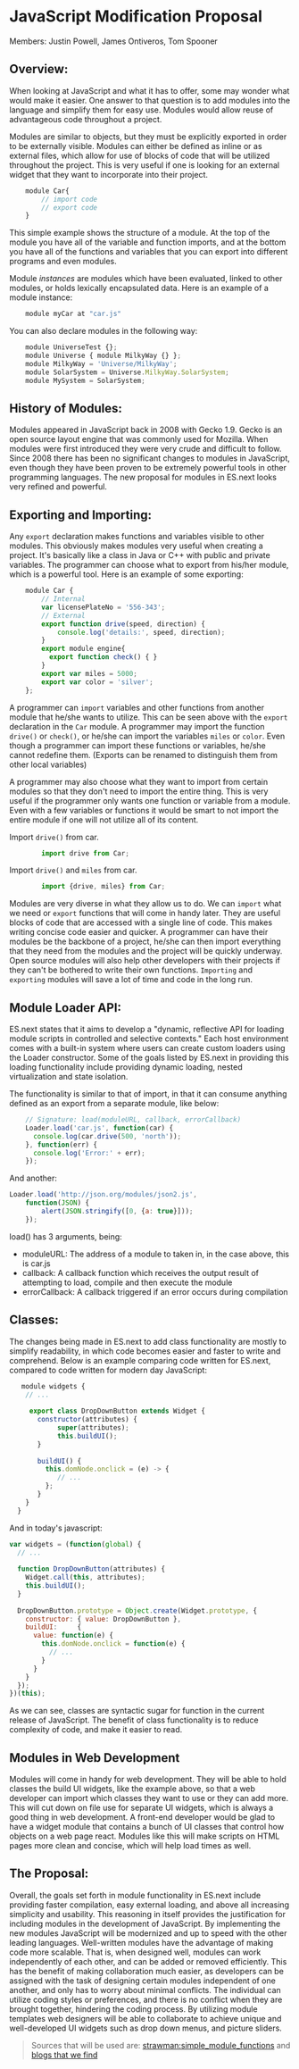 JavaScript Modification Proposal
================================

Members: Justin Powell, James Ontiveros, Tom Spooner

Overview:
---------
When looking at JavaScript and what it has to offer, some may wonder what would make it easier. One answer to that question is to add modules into the language and simplify them for easy use. Modules would allow reuse of advantageous code throughout a project.

Modules are similar to objects, but they must be explicitly exported in order to be externally visible. Modules can either be defined as inline or as external files, which allow for use of blocks of code that will be utilized throughout the project. This is very useful if one is looking for an external widget that they want to incorporate into their project. 

```JavaScript
	module Car{
		// import code
		// export code
	}
```

This simple example shows the structure of a module. At the top of the module you have all of the variable and function imports, and at the bottom you have all of the functions and variables that you can export into different programs and even modules.

Module *instances* are modules which have been evaluated, linked to other modules, or holds lexically encapsulated data. Here is an example of a module instance:
	
```JavaScript
	module myCar at "car.js"
```

You can also declare modules in the following way:

```JavaScript
	module UniverseTest {};
	module Universe { module MilkyWay {} };
	module MilkyWay = 'Universe/MilkyWay';
	module SolarSystem = Universe.MilkyWay.SolarSystem;
	module MySystem = SolarSystem;
```

History of Modules:
-------------------
Modules appeared in JavaScript back in 2008 with Gecko 1.9. Gecko is an open source layout engine that was commonly used for Mozilla. When modules were first introduced they were very crude and difficult to follow. Since 2008 there has been no significant changes to modules in JavaScript, even though they have been proven to be extremely powerful tools in other programming languages. The new proposal for modules in ES.next looks very refined and powerful.

Exporting and Importing:
------------------------
Any `export` declaration makes functions and variables visible to other modules. This obviously makes modules very useful when creating a project. It's basically like a class in Java or C++ with public and private variables. The programmer can choose what to export from his/her module, which is a powerful tool. Here is an example of some exporting:

```JavaScript
	module Car {
	  	// Internal
	  	var licensePlateNo = '556-343';
	  	// External
	  	export function drive(speed, direction) {
	    	console.log('details:', speed, direction);
	  	}
	  	export module engine{
	  	  export function check() { }
	  	}
	  	export var miles = 5000;
	  	export var color = 'silver';
	};
```
A programmer can `import` variables and other functions from another module that he/she wants to utilize. This can be seen above with the `export` declaration in the `Car` module. A programmer may import the function `drive()` or `check()`, or he/she can import the variables `miles` or `color`. Even though a programmer can import these functions or variables, he/she cannot redefine them. (Exports can be renamed to distinguish them from other local variables)

A programmer may also choose what they want to import from certain modules so that they don't need to import the entire thing. This is very useful if the programmer only wants one function or variable from a module. Even with a few variables or functions it would be smart to not import the entire module if one will not utilize all of its content.

Import `drive()` from car.

```JavaScript
		import drive from Car;
```

Import `drive()` and `miles` from car.

```javascript
		import {drive, miles} from Car;
```

Modules are very diverse in what they allow us to do. We can `import` what we need or `export` functions that will come in handy later. They are useful blocks of code that are accessed with a single line of code. This makes writing concise code easier and quicker. A programmer can have their modules be the backbone of a project, he/she can then import everything that they need from the modules and the project will be quickly underway. Open source modules will also help other developers with their projects if they can't be bothered to write their own functions. `Importing` and `exporting` modules will save a lot of time and code in the long run.

Module Loader API:
------------------
ES.next states that it aims to develop a "dynamic, reflective API for loading module scripts in controlled and selective contexts." Each host environment comes with a built-in system where users can create custom loaders using the Loader constructor. Some of the goals listed by ES.next in providing this loading functionality include providing dynamic loading, nested virtualization and state isolation. 

The functionality is similar to that of import, in that it can consume anything defined as an export from a separate module, like below:
```JavaScript
	// Signature: load(moduleURL, callback, errorCallback)
	Loader.load('car.js', function(car) {
  	  console.log(car.drive(500, 'north'));
	}, function(err) {
  	  console.log('Error:' + err);
	});
```
And another:
```javascript
Loader.load('http://json.org/modules/json2.js',
    function(JSON) {
        alert(JSON.stringify([0, {a: true}]));
    });
```

load() has 3 arguments, being:

* moduleURL: The address of a module to taken in, in the case above, this is car.js
* callback: A callback function which receives the output result of attempting to load, compile and then execute the module
* errorCallback: A callback triggered if an error occurs during compilation


Classes:
--------
The changes being made in ES.next to add class functionality are mostly to simplify readability, in which code becomes easier and faster to write and comprehend. Below is an example comparing code written for ES.next, compared to code written for modern day JavaScript:

```javascript
   module widgets {
  	// ...
 
     export class DropDownButton extends Widget {
       constructor(attributes) {
      	    super(attributes);
      	    this.buildUI();
       }
 
       buildUI() {
         this.domNode.onclick = (e) -> {
        	// ...
       	 };
       }
    }
  }
```

And in today's javascript:

```javascript
var widgets = (function(global) {
  // ...
 
  function DropDownButton(attributes) {
    Widget.call(this, attributes);
    this.buildUI();
  }
 
  DropDownButton.prototype = Object.create(Widget.prototype, {
    constructor: { value: DropDownButton },
    buildUI:     {
      value: function(e) {
        this.domNode.onclick = function(e) {
          // ...
        }
      }
    }
  });
})(this);
```

As we can see, classes are syntactic sugar for function in the current release of JavaScript. The benefit of class functionality is to reduce complexity of code, and make it easier to read.

Modules in Web Development
--------------------------
Modules will come in handy for web development. They will be able to hold classes the build UI widgets, like the example above, so that a web developer can import which classes they want to use or they can add more. This will cut down on file use for separate UI widgets, which is always a good thing in web development. A front-end developer would be glad to have a widget module that contains a bunch of UI classes that control how objects on a web page react. Modules like this will make scripts on HTML pages more clean and concise, which will help load times as well.

The Proposal:
-------------
Overall, the goals set forth in module functionality in ES.next include providing faster compilation, easy external loading, and above all increasing simplicity and usability. 
This reasoning in itself provides the justification for including modules in the development of JavaScript. By implementing the new modules JavaScript will be modernized and up to speed with the other leading languages.
Well-written modules have the advantage of making code more scalable. That is, when designed well, modules can work independently of each other, and can be added or removed efficiently. This has the benefit of making collaboration much easier, as developers can be assigned with the task of designing certain modules independent of one another, and only has to worry about minimal conflicts. The individual can utilize coding styles or preferences, and there is no conflict when they are brought together, hindering the coding process. By utilizing module templates web designers will be able to collaborate to achieve unique and well-developed UI widgets such as drop down menus, and picture sliders. 


> Sources that will be used are: [strawman:simple_module_functions](http://wiki.ecmascript.org/doku.php?id=strawman:simple_module_functions) and [blogs  that we find](http://addyosmani.com/blog/a-few-new-things-coming-to-javascript/)


